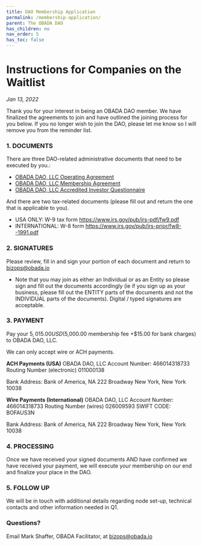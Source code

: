 ```yaml
---
title: DAO Membership Application
permalink: /membership-application/
parent: The OBADA DAO
has_children: no
nav_order: 5
has_toc: false
---
```



# Instructions for Companies on the Waitlist
_Jan 13, 2022_

Thank you for your interest in being an OBADA DAO member.  We have finalized the agreements to join and have outlined the joining process for you below.  If you no longer wish to join the DAO, please let me know so I will remove you from the reminder list.
 
### 1. DOCUMENTS
There are three DAO-related administrative documents  that need to be executed by you.:
  * [OBADA DAO, LLC Operating Agreement](TBD)
  * [OBADA DAO, LLC Membership Agreement](TBD)
  * [OBADA DAO, LLC Accredited Investor Questionnaire](TBD) 
 
And there are two tax-related documents (please fill out and return the one that is applicable to you).
  * USA ONLY: W-9 tax form https://www.irs.gov/pub/irs-pdf/fw9.pdf 
  * INTERNATIONAL: W-8 form https://www.irs.gov/pub/irs-prior/fw8--1991.pdf 
 
### 2.  SIGNATURES

Please review, fill in and sign your portion of each document and return to bizops@obada.io
 * Note that you may join as either an Individual or as an Entity so please sign and fill out the documents accordingly (ie if you sign up as your business, please fill out the ENTITY parts of the documents and not the INDIVIDUAL parts of the documents).   Digital / typed signatures are acceptable.
 
### 3. PAYMENT

Pay your $5,015.00 USD ($5,000.00 membership fee +$15.00 for bank charges) to OBADA DAO, LLC.  

We can only accept wire or ACH payments.  
 
**ACH Payments (USA)**
OBADA DAO, LLC
Account Number: 466014318733
Routing Number (electronic) 011000138

Bank Address:
Bank of America, NA
222 Broadway
New York, New York 10038

**Wire Payments (International)**
OBADA DAO, LLC
Account Number: 466014318733
Routing Number (wires) 026009593
SWIFT CODE: BOFAUS3N

Bank Address:
Bank of America, NA
222 Broadway
New York, New York 10038
 
### 4. PROCESSING
Once we have received your signed documents AND have confirmed we have received your payment, we will execute your membership on our end and finalize your place in the DAO.  
 
### 5. FOLLOW UP
We will be in touch with additional details regarding node set-up, technical contacts and other information needed in Q1.
 
### Questions?  
Email Mark Shaffer, OBADA Facilitator, at [bizops@obada.io](mailto:bizops@obada.io)
